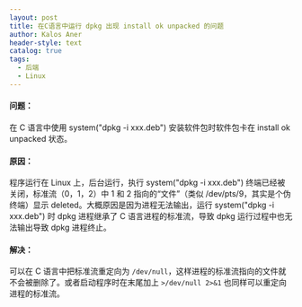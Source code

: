 ```yaml
---
layout: post
title: 在C语言中运行 dpkg 出现 install ok unpacked 的问题
author: Kalos Aner
header-style: text
catalog: true
tags:
  - 后端
  - Linux
---
```

#### 问题：
在 C 语言中使用 system("dpkg -i xxx.deb") 安装软件包时软件包卡在 install ok unpacked 状态。

#### 原因：
程序运行在 Linux 上，后台运行，执行 system("dpkg -i xxx.deb") 终端已经被关闭，标准流（0，1，2）中 1 和 2 指向的“文件”（类似 /dev/pts/9，其实是个伪终端）显示 deleted。大概原因是因为进程无法输出，运行 system("dpkg -i xxx.deb") 时 dpkg 进程继承了 C 语言进程的标准流，导致 dpkg 运行过程中也无法输出导致 dpkg 进程终止。

#### 解决：
可以在 C 语言中把标准流重定向为 `/dev/null`，这样进程的标准流指向的文件就不会被删除了。或者启动程序时在末尾加上 `>/dev/null 2>&1` 也同样可以重定向进程的标准流。


